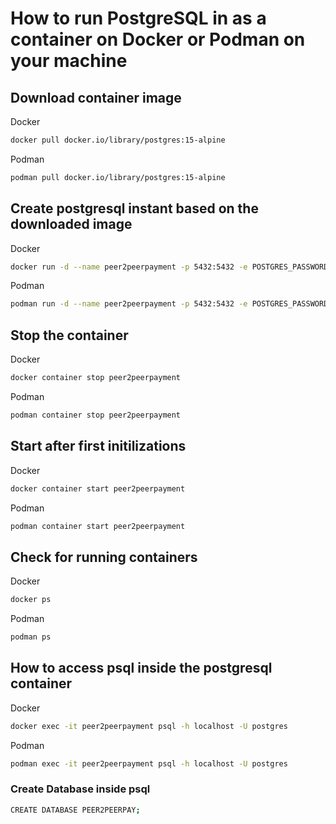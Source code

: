 # How to run PostgreSQL in as a container on Docker or Podman on your machine

## Download container image

Docker
```sh
docker pull docker.io/library/postgres:15-alpine
```
Podman
```sh
podman pull docker.io/library/postgres:15-alpine
```

## Create postgresql instant based on the downloaded image

Docker
```sh
docker run -d --name peer2peerpayment -p 5432:5432 -e POSTGRES_PASSWORD=postgres postgres:15-alpine
```

Podman
```sh
podman run -d --name peer2peerpayment -p 5432:5432 -e POSTGRES_PASSWORD=postgres postgres:15-alpine
```

## Stop the container

Docker
```sh
docker container stop peer2peerpayment
```

Podman
```sh
podman container stop peer2peerpayment
```
## Start after first initilizations
Docker
```sh
docker container start peer2peerpayment
```
Podman
```sh
podman container start peer2peerpayment
```
## Check for running containers
Docker
```sh
docker ps
```
Podman
```sh
podman ps
```
## How to access psql inside the postgresql container

Docker
```sh
docker exec -it peer2peerpayment psql -h localhost -U postgres
```
Podman
```sh
podman exec -it peer2peerpayment psql -h localhost -U postgres
```

### Create Database inside psql
```sh
CREATE DATABASE PEER2PEERPAY;
```